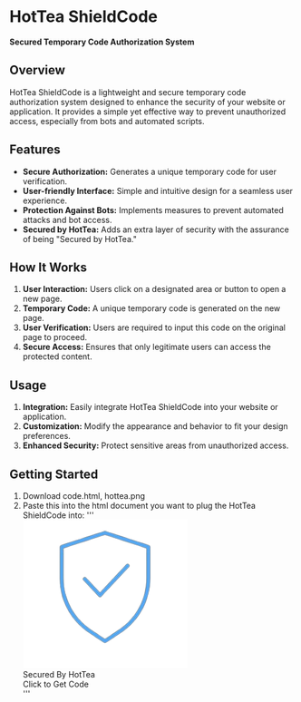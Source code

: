 # HotTea ShieldCode

**Secured Temporary Code Authorization System**

## Overview

HotTea ShieldCode is a lightweight and secure temporary code authorization system designed to enhance the security of your website or application. It provides a simple yet effective way to prevent unauthorized access, especially from bots and automated scripts.

## Features

- **Secure Authorization:** Generates a unique temporary code for user verification.
- **User-friendly Interface:** Simple and intuitive design for a seamless user experience.
- **Protection Against Bots:** Implements measures to prevent automated attacks and bot access.
- **Secured by HotTea:** Adds an extra layer of security with the assurance of being "Secured by HotTea."

## How It Works

1. **User Interaction:** Users click on a designated area or button to open a new page.
2. **Temporary Code:** A unique temporary code is generated on the new page.
3. **User Verification:** Users are required to input this code on the original page to proceed.
4. **Secure Access:** Ensures that only legitimate users can access the protected content.

## Usage

1. **Integration:** Easily integrate HotTea ShieldCode into your website or application.
2. **Customization:** Modify the appearance and behavior to fit your design preferences.
3. **Enhanced Security:** Protect sensitive areas from unauthorized access.

## Getting Started

1. Download code.html, hottea.png
2. Paste this into the html document you want to plug the HotTea ShieldCode into:
'''
    <div class="captcha-box" id="openCodeButton">
        <img class="logo" src="hottea.png" alt="HotTea Logo">
        <div class="titlee">Secured By HotTea</div>
        <div class="title">Click to Get Code</div>
    </div>
    <div id="codeInputContainer" style="display: none;">
        <input type="text" id="codeInput" placeholder="Enter code here">
        <button id="submitButton">Submit</button>
    </div>
    <script>
    document.getElementById('openCodeButton').addEventListener('click', function() {
    document.getElementById('codeInputContainer').style.display = 'block';
    var codeWindow = window.open('code.html', '_blank');
});

window.addEventListener('message', function(event) {
    if (event.data && event.data.tempCode) {
        document.getElementById('codeInput').value = '';
        document.getElementById('codeInput').placeholder = 'Enter code here';
        var storedCode = event.data.tempCode;
        document.getElementById('codeInput').setAttribute('data-tempcode', storedCode);
    }
});

document.getElementById('submitButton').addEventListener('click', function() {
    var enteredCode = document.getElementById('codeInput').value;
    var storedCode = document.getElementById('codeInput').getAttribute('data-tempcode');
    if (enteredCode === storedCode) {
        alert('Code is correct!');
        document.getElementById('codeInput').removeAttribute('data-tempcode');
    } else {
        alert('Code is incorrect!');
    }
});
    </script>'''